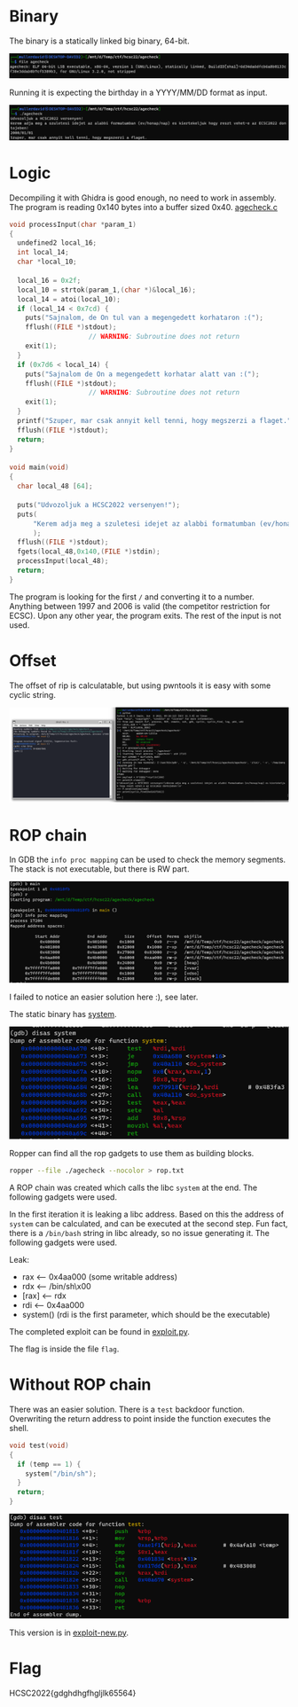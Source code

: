 # Binary

The binary is a statically linked big binary, 64-bit.

![](screenshots/1.png)

Running it is expecting the birthday in a YYYY/MM/DD format as input.

![](screenshots/2.png)

# Logic

Decompiling it with Ghidra is good enough, no need to work in assembly. The program is reading 0x140 bytes into a buffer sized 0x40. [agecheck.c](workdir/agecheck.c.zip)

```c
void processInput(char *param_1)
{
  undefined2 local_16;
  int local_14;
  char *local_10;
  
  local_16 = 0x2f;
  local_10 = strtok(param_1,(char *)&local_16);
  local_14 = atoi(local_10);
  if (local_14 < 0x7cd) {
    puts("Sajnalom, de On tul van a megengedett korhataron :(");
    fflush((FILE *)stdout);
                    // WARNING: Subroutine does not return
    exit(1);
  }
  if (0x7d6 < local_14) {
    puts("Sajnalom de On a megengedett korhatar alatt van :(");
    fflush((FILE *)stdout);
                    // WARNING: Subroutine does not return
    exit(1);
  }
  printf("Szuper, mar csak annyit kell tenni, hogy megszerzi a flaget.");
  fflush((FILE *)stdout);
  return;
}

void main(void)
{
  char local_48 [64];
  
  puts("Udvozoljuk a HCSC2022 versenyen!");
  puts(
      "Kerem adja meg a szuletesi idejet az alabbi formatumban (ev/honap/nap) es kiertekeljuk hogy reszt vehet-e az ECSC2022 dontojeben!"
      );
  fflush((FILE *)stdout);
  fgets(local_48,0x140,(FILE *)stdin);
  processInput(local_48);
  return;
}
```

The program is looking for the first `/` and converting it to a number. Anything between 1997 and 2006 is valid (the competitor restriction for ECSC). Upon any other year, the program exits. The rest of the input is not used. 

# Offset

The offset of rip is calculatable, but using pwntools it is easy with some cyclic string.

![](screenshots/4.png)

# ROP chain

In GDB the `info proc mapping` can be used to check the memory segments. The stack is not executable, but there is RW part.

![](screenshots/5.png)

I failed to notice an easier solution here :), see later.

The static binary has [system](https://cplusplus.com/reference/cstdlib/system/).

![](screenshots/6.png)

Ropper can find all the rop gadgets to use them as building blocks.

```bash
ropper --file ./agecheck --nocolor > rop.txt 
```

A ROP chain was created which calls the libc `system` at the end. The following gadgets were used.

In the first iteration it is leaking a libc address. Based on this the address of `system` can be calculated, and can be executed at the second step. Fun fact, there is a `/bin/bash` string in libc already, so no issue generating it. The following gadgets were used.

Leak:
 - rax <-- 0x4aa000 (some writable address)
 - rdx <-- /bin/sh\x00
 - [rax] <-- rdx
 - rdi <-- 0x4aa000
 - system() (rdi is the first parameter, which should be the executable)

The completed exploit can be found in [exploit.py](workdir/exploit.py).

The flag is inside the file `flag`.

# Without ROP chain

There was an easier solution. There is a `test` backdoor function. Overwriting the return address to point inside the function executes the shell.

```c
void test(void)
{
  if (temp == 1) {
    system("/bin/sh");
  }
  return;
}
```
![](screenshots/8.png)

This version is in [exploit-new.py](workdir/exploit-new.py).

# Flag
HCSC2022{gdghdhgfhgljlk65564}